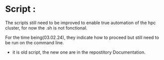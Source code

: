 # Script : 
The scripts still need to be improved to enable true automation of the hpc cluster, for now the .sh is not fonctional.

For the time being(03.02.24), they indicate how to proceed but still need to be run on the command line. 
* it is old script, the new one are in the repostitory Documentation.
